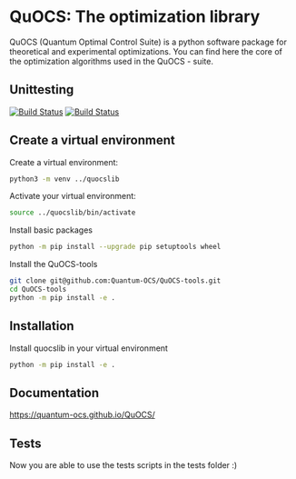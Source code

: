 # QuOCS: The optimization library
QuOCS (Quantum Optimal Control Suite) is a python software package for theoretical and experimental optimizations.
You can find here the core of the optimization algorithms used in the QuOCS - suite.

## Unittesting

[![Build Status](https://github.com/Quantum-OCS/QuOCS/actions/workflows/unit_testing_linux.yml/badge.svg)](https://github.com/Quantum-OCS/QuOCS/actions)
[![Build Status](https://github.com/Quantum-OCS/QuOCS/actions/workflows/unit_testing_windows.yml/badge.svg)](https://github.com/Quantum-OCS/QuOCS/actions)

## Create a virtual environment
Create a virtual environment:
```bash
python3 -m venv ../quocslib
```
Activate your virtual environment:
```bash
source ../quocslib/bin/activate
```
Install basic packages
```bash
python -m pip install --upgrade pip setuptools wheel
```
Install the QuOCS-tools
```bash
git clone git@github.com:Quantum-OCS/QuOCS-tools.git
cd QuOCS-tools
python -m pip install -e .
```
## Installation
Install quocslib in your virtual environment
```bash
python -m pip install -e .
```
## Documentation 
https://quantum-ocs.github.io/QuOCS/

## Tests
Now you are able to use the tests scripts in the tests folder
:)

